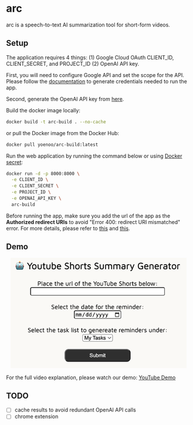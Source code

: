 # arc
arc is a speech-to-text AI summarization tool for short-form videos.

## Setup
The application requires 4 things: (1) Google Cloud OAuth CLIENT_ID, CLIENT_SECRET, and PROJECT_ID (2) OpenAI API key. 

First, you will need to configure Google API and set the scope for the API. Please follow the [documentation](https://developers.google.com/people/quickstart/python) to generate credentials needed to run the app.

Second, generate the OpenAI API key from [here](https://platform.openai.com/api-keys).

Build the docker image locally:
```bash
docker build -t arc-build . --no-cache
```
or pull the Docker image from the Docker Hub:
```bash
docker pull yoenoo/arc-build:latest
```

Run the web application by running the command below or using [Docker secret](https://docs.docker.com/engine/swarm/secrets/):
```bash
docker run -d -p 8000:8000 \
  -e CLIENT_ID \
  -e CLIENT_SECRET \
  -e PROJECT_ID \
  -e OPENAI_API_KEY \ 
  arc-build
```

Before running the app, make sure you add the url of the app as the <b>Authorized redirect URIs</b> to avoid "Error 400: redirect URI mismatched" error. For more details, please refer to [this](https://www.googlecloudcommunity.com/gc/Developer-Tools/Getting-error-redirect-uri-mismatch-when-using-oAuth/m-p/608233) and [this](https://stackoverflow.com/questions/11485271/google-oauth-2-authorization-error-redirect-uri-mismatch).

## Demo
<p align="center">
  <img height="300px" src="src/arc/static/screenshot.png">
</p>

For the full video explanation, please watch our demo: [YouTube Demo](https://youtu.be/1iQ9Bt31_5w)

## TODO
- [ ] cache results to avoid redundant OpenAI API calls
- [ ] chrome extension 